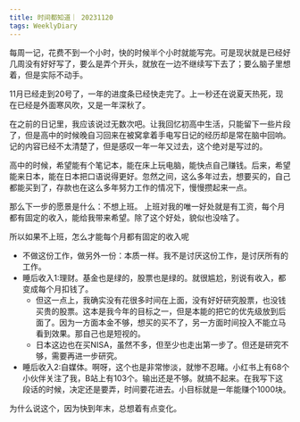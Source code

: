 ```yaml
---
title: 时间都知道｜ 20231120
tags: WeeklyDiary
---
```

每周一记，花费不到一个小时，快的时候半个小时就能写完。可是现状就是已经好几周没有好好写了，要么是弄个开头，就放在一边不继续写下去了；要么脑子里想着，但是实际不动手。

11月已经走到20号了，一年的进度条已经快走完了。上一秒还在说夏天热死，现在已经是外面寒风吹，又是一年深秋了。

在之前的日记里，我应该说过无数次吧。让我回忆初高中生活，只能留下一些片段了，但是高中的时候晚自习回来在被窝拿着手电写日记的经历却是常在脑中回响。记的内容已经不太清楚了，但是感叹一年一年又过去，这个绝对是写过的。

高中的时候，希望能有个笔记本，能在床上玩电脑，能快点自己赚钱。后来，希望能来日本，能在日本把口语说得更好。忽然之间，这么多年过去，想要买的，自己都能买到了，存款也在这么多年努力工作的情况下，慢慢攒起来一点。

那么下一步的愿景是什么：不想上班。
上班对我的唯一好处就是有工资，每个月都有固定的收入，能给我带来希望。除了这个好处，貌似也没啥了。

所以如果不上班，怎么才能每个月都有固定的收入呢

* 不做这份工作，做另外一份：本质一样。我不是讨厌这份工作，是讨厌所有的工作。
* 睡后收入1:理财。基金也是绿的，股票也是绿的。就很尴尬，别说有收入，都变成每个月扣钱了。
    * 但这一点上，我确实没有花很多时间在上面，没有好好研究股票，也没钱买贵的股票。这本是我今年的目标之一，但是本能的把它的优先级放到后面了。因为一方面本金不够，想买的买不了，另一方面时间投入不能立马看到效果。那自己也是短视的。
    * 日本这边也在买NISA，虽然不多，但至少也走出第一步了。但还是研究不够，需要再进一步研究。
* 睡后收入2:自媒体。啊呀，这个也是非常惨淡，就惨不忍睹。小红书上有68个小伙伴关注了我，B站上有103个。输出还是不够。就搞不起来。在我写下这段话的时候，决定还是要弄，时间要花进去。小目标就是一年能赚个1000块。

为什么说这个，因为快到年末，总想着有点变化。
